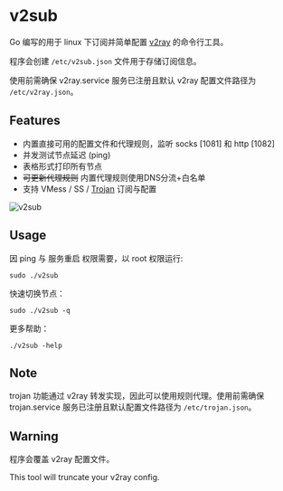# v2sub

Go 编写的用于 linux 下订阅并简单配置 [v2ray](https://github.com/v2ray/v2ray-core) 的命令行工具。

程序会创建 `/etc/v2sub.json` 文件用于存储订阅信息。

使用前需确保 v2ray.service 服务已注册且默认 v2ray 配置文件路径为 `/etc/v2ray.json`。

## Features

+ 内置直接可用的配置文件和代理规则，监听 socks \[1081\] 和 http \[1082\]
+ 并发测试节点延迟 (ping)
+ 表格形式打印所有节点
+ ~~可更新代理规则~~ 内置代理规则使用DNS分流+白名单
+ 支持 VMess / SS / [Trojan](https://github.com/trojan-gfw/trojan) 订阅与配置

![v2sub](https://github.com/ThomasZN/v2sub/raw/master/v2sub.png)

## Usage

因 ping 与 服务重启 权限需要，以 root 权限运行:

```shell script
sudo ./v2sub
```

快速切换节点：

```shell script
sudo ./v2sub -q
```

更多帮助：

```shell script
./v2sub -help
```

## Note

trojan 功能通过 v2ray 转发实现，因此可以使用规则代理。使用前需确保 trojan.service 服务已注册且默认配置文件路径为 `/etc/trojan.json`。

## Warning

程序会覆盖 v2ray 配置文件。

This tool will truncate your v2ray config.